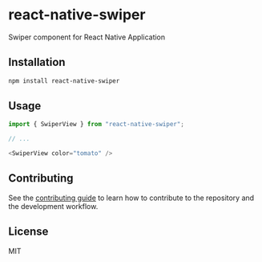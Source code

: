# react-native-swiper

Swiper component for React Native Application

## Installation

```sh
npm install react-native-swiper
```

## Usage

```js
import { SwiperView } from "react-native-swiper";

// ...

<SwiperView color="tomato" />
```

## Contributing

See the [contributing guide](CONTRIBUTING.md) to learn how to contribute to the repository and the development workflow.

## License

MIT
